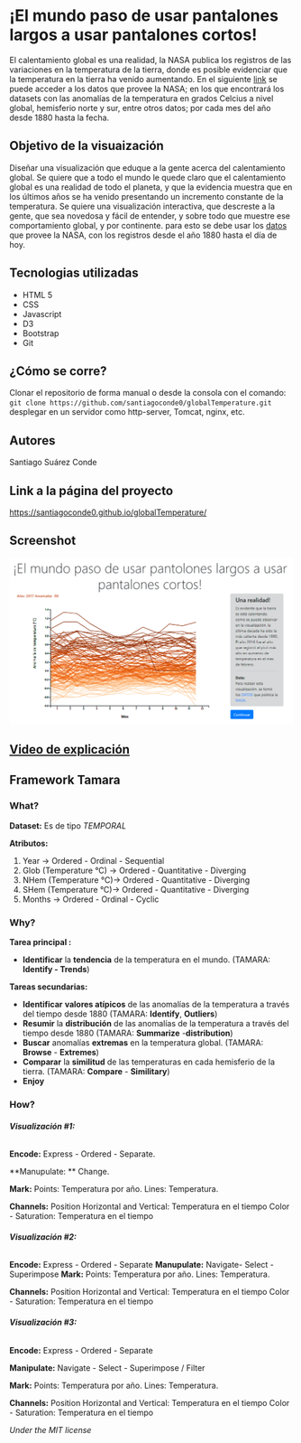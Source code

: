 # ¡El mundo paso de usar pantalones largos a usar pantalones cortos!

El calentamiento global es una realidad, la NASA publica los registros de las variaciones en la temperatura de la tierra, donde es posible evidenciar que la temperatura en la tierra ha venido aumentando. En el siguiente [link](https://data.giss.nasa.gov/gistemp/) se puede acceder a los datos que provee la NASA; en los que encontrará los datasets con las anomalías de la temperatura en grados Celcius a nivel global, hemisferio norte y sur, entre otros datos; por cada mes del año desde 1880 hasta la fecha.  

## Objetivo de la visuaización

Diseñar una visualización que eduque a la gente acerca del calentamiento global. Se quiere  que a todo el mundo le quede claro que el calentamiento global es una realidad de todo el planeta, y que la evidencia muestra que en los últimos años se ha venido presentando un incremento constante de la temperatura. Se quiere una visualización interactiva, que descreste a la gente, que sea novedosa y fácil de entender, y sobre todo que muestre ese comportamiento global, y por continente. para esto se debe usar los [datos](https://data.giss.nasa.gov/gistemp/) que provee la NASA, con los registros desde el año 1880 hasta el día de hoy. 

## Tecnologias utilizadas 

* HTML 5
* CSS
* Javascript
* D3
* Bootstrap
* Git 

## ¿Cómo se corre?

Clonar el repositorio de forma manual o desde la consola con el comando:
`git clone https://github.com/santiagoconde0/globalTemperature.git` 
desplegar en un servidor como http-server, Tomcat, nginx, etc.

## Autores 

Santiago Suárez Conde

## Link a la página del proyecto

https://santiagoconde0.github.io/globalTemperature/

## Screenshot

![Alt text](https://github.com/santiagoconde0/globalTemperature/blob/master/img/presentation.png "Title")


## [Video de explicación](https://youtu.be/vtO-va-o7tU)


## Framework Tamara

### What?
 **Dataset:** Es de tipo *TEMPORAL* 
 
 **Atributos:** 
 
 1. Year -> Ordered - Ordinal - Sequential
 2. Glob (Temperature °C) ->  Ordered - Quantitative - Diverging
 3. NHem  (Temperature °C)->  Ordered - Quantitative - Diverging
 4. SHem (Temperature °C)-> Ordered - Quantitative - Diverging
 5. Months -> Ordered - Ordinal - Cyclic 
### Why?

**Tarea principal :**
- **Identificar** la **tendencia** de la temperatura en  el mundo. (TAMARA: **Identify - Trends**)

**Tareas secundarias:**
- **Identificar** **valores atípicos** de las anomalías de la temperatura a través del tiempo desde 1880 (TAMARA: **Identify**, **Outliers**)
- **Resumir** la **distribución** de las anomalías de la temperatura a través del tiempo desde 1880 (TAMARA: **Summarize** -**distribution**)
- **Buscar** anomalías **extremas** en la temperatura global. (TAMARA: **Browse** - **Extremes**)
- **Comparar** la **similitud** de las temperaturas en cada hemisferio de la tierra. (TAMARA: **Compare** - **Similitary**)
- **Enjoy** 



### How?

######  **Visualización #1:** 
  **Encode:**  Express - Ordered - Separate. 
  
  **Manupulate: ** Change.
  
  **Mark:** 
 Points: Temperatura por año.
 Lines: Temperatura.

  **Channels:** 
 Position Horizontal and Vertical:  Temperatura en el tiempo
Color - Saturation: Temperatura en el tiempo

######  **Visualización #2:** 
  **Encode:**  Express - Ordered - Separate 
  **Manupulate:**  Navigate- Select - Superimpose
  **Mark:** 
 Points: Temperatura por año.
 Lines: Temperatura.

  **Channels:** 
 Position Horizontal and Vertical:  Temperatura en el tiempo
Color - Saturation: Temperatura en el tiempo

######  **Visualización #3:** 
  **Encode:**  Express - Ordered - Separate 
  
  **Manipulate:** Navigate -  Select - Superimpose / Filter
  
  **Mark:** 
 Points: Temperatura por año.
 Lines: Temperatura.

  **Channels:** 
 Position Horizontal and Vertical:  Temperatura en el tiempo
Color - Saturation: Temperatura en el tiempo


*Under the MIT license*
